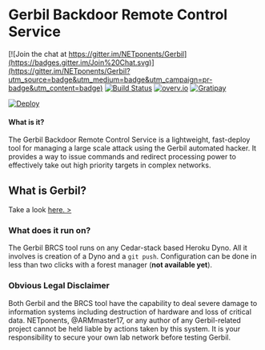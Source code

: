 # Gerbil Backdoor Remote Control Service
[![Join the chat at https://gitter.im/NETponents/Gerbil](https://badges.gitter.im/Join%20Chat.svg)](https://gitter.im/NETponents/Gerbil?utm_source=badge&utm_medium=badge&utm_campaign=pr-badge&utm_content=badge)
[![Build Status](https://travis-ci.org/NETponents/GerbilBRCService.svg?branch=master)](https://travis-ci.org/NETponents/GerbilBRCService)
[![overv.io](https://img.shields.io/badge/overv.io-active-blue.svg)](https://overv.io/workspace/ARMmaster17/perfect-chimpanzee/)
[![Gratipay](https://img.shields.io/gratipay/ARMmaster17.svg)](http://gratipay.com/~ARMmaster17)

[![Deploy](https://www.herokucdn.com/deploy/button.svg)](https://heroku.com/deploy)
#### What is it?
The Gerbil Backdoor Remote Control Service is a lightweight, fast-deploy tool for managing a large scale attack using the Gerbil automated hacker. It provides a way to issue commands and redirect processing power to effectively take out high priority targets in complex networks.

## What is Gerbil?

Take a look [here. >](https://github.com/NETponents/Gerbil)

### What does it run on?
The Gerbil BRCS tool runs on any Cedar-stack based Heroku Dyno. All it involves is creation of a Dyno and a `git push`. Configuration can be done in less than two clicks with a forest manager (**not available yet**).

### Obvious Legal Disclaimer
Both Gerbil and the BRCS tool have the capability to deal severe damage to information systems including destruction of hardware and loss of critical data. NETponents, @ARMmaster17, or any author of any Gerbil-related project cannot be held liable by actions taken by this system. It is your responsibility to secure your own lab network before testing Gerbil.
